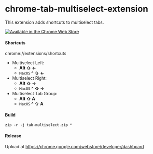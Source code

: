 # chrome-tab-multiselect-extension
This extension adds shortcuts to multiselect tabs.

[![Available in the Chrome Web Store](https://storage.googleapis.com/chrome-gcs-uploader.appspot.com/image/WlD8wC6g8khYWPJUsQceQkhXSlv1/tbyBjqi7Zu733AAKA5n4.png "Available in the Chrome Web Store")](https://chrome.google.com/webstore/detail/tab-multiselect/enkfbbcigpbejipanohlnenfbaajoikc)

#### Shortcuts
chrome://extensions/shortcuts
* Multiselect Left:
  * **Alt ⇧ ←**
  * `MacOS` **^ ⇧ ←**
* Multiselect Right:
  * **Alt ⇧ →**
  * `MacOS` **^ ⇧ →**
* Multiselect Tab Group:
  *  **Alt ⇧ A**
  * `MacOS` **^ ⇧ A**

#### Build
`zip -r -j tab-multiselect.zip *`

#### Release
Upload at https://chrome.google.com/webstore/developer/dashboard
